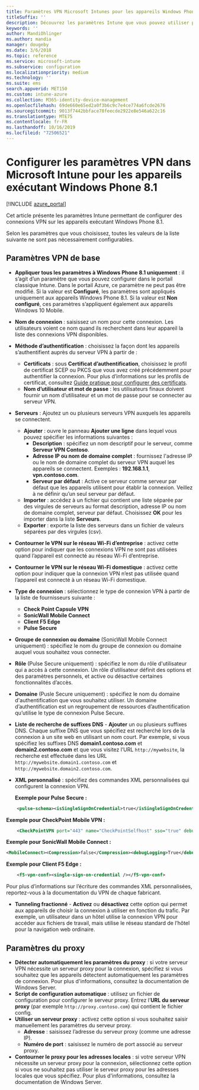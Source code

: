 ```yaml
---
title: Paramètres VPN Microsoft Intunes pour les appareils Windows Phone 8.1
titleSuffix: ''
description: Découvrez les paramètres Intune que vous pouvez utiliser pour configurer des connexions VPN sur les appareils exécutant Windows Phone 8.1.
keywords: ''
author: MandiOhlinger
ms.author: mandia
manager: dougeby
ms.date: 3/6/2018
ms.topic: reference
ms.service: microsoft-intune
ms.subservice: configuration
ms.localizationpriority: medium
ms.technology: ''
ms.suite: ems
search.appverid: MET150
ms.custom: intune-azure
ms.collection: M365-identity-device-management
ms.openlocfilehash: 69de660e65ed2a0f3b6c9c7e4ce774a6fcde2676
ms.sourcegitcommit: 9013f7442bbface78feecde2922e8e546a622c16
ms.translationtype: MTE75
ms.contentlocale: fr-FR
ms.lasthandoff: 10/16/2019
ms.locfileid: "72506521"
---
```

# <a name="configure-vpn-settings-in-microsoft-intune-for-devices-running-windows-phone-81"></a>Configurer les paramètres VPN dans Microsoft Intune pour les appareils exécutant Windows Phone 8.1

[!INCLUDE [azure_portal](../includes/azure_portal.md)]

Cet article présente les paramètres Intune permettant de configurer des connexions VPN sur les appareils exécutant Windows Phone 8.1.


Selon les paramètres que vous choisissez, toutes les valeurs de la liste suivante ne sont pas nécessairement configurables.

## <a name="base-vpn-settings"></a>Paramètres VPN de base

- **Appliquer tous les paramètres à Windows Phone 8.1 uniquement** : il s’agit d’un paramètre que vous pouvez configurer dans le portail classique Intune. Dans le portail Azure, ce paramètre ne peut pas être modifié. Si la valeur est **Configuré**, les paramètres sont appliqués uniquement aux appareils Windows Phone 8.1. Si la valeur est **Non configuré**, ces paramètres s’appliquent également aux appareils Windows 10 Mobile.
- **Nom de connexion** : saisissez un nom pour cette connexion. Les utilisateurs voient ce nom quand ils recherchent dans leur appareil la liste des connexions VPN disponibles.
- **Méthode d’authentification** : choisissez la façon dont les appareils s’authentifient auprès du serveur VPN à partir de :
  - **Certificats** : sous **Certificat d’authentification**, choisissez le profil de certificat SCEP ou PKCS que vous avez créé précédemment pour authentifier la connexion. Pour plus d’informations sur les profils de certificat, consultez [Guide pratique pour configurer des certificats](../protect/certificates-configure.md).
  - **Nom d’utilisateur et mot de passe** : les utilisateurs finaux doivent fournir un nom d’utilisateur et un mot de passe pour se connecter au serveur VPN.
- **Serveurs** : Ajoutez un ou plusieurs serveurs VPN auxquels les appareils se connectent.
  - **Ajouter** : ouvre le panneau **Ajouter une ligne** dans lequel vous pouvez spécifier les informations suivantes :
    - **Description** : spécifiez un nom descriptif pour le serveur, comme **Serveur VPN Contoso**.
    - **Adresse IP ou nom de domaine complet** : fournissez l'adresse IP ou le nom de domaine complet du serveur VPN auquel les appareils se connectent. Exemples : **192.168.1.1**, **vpn.contoso.com**.
    - **Serveur par défaut** : Active ce serveur comme serveur par défaut que les appareils utilisent pour établir la connexion. Veillez à ne définir qu’un seul serveur par défaut.
  - **Importer** : accédez à un fichier qui contient une liste séparée par des virgules de serveurs au format description, adresse IP ou nom de domaine complet, serveur par défaut. Choisissez **OK** pour les importer dans la liste **Serveurs**.
  - **Exporter** : exporte la liste des serveurs dans un fichier de valeurs séparées par des virgules (csv).

- **Contourner le VPN sur le réseau Wi-Fi d’entreprise** : activez cette option pour indiquer que les connexions VPN ne sont pas utilisées quand l’appareil est connecté au réseau Wi-Fi d’entreprise.
- **Contourner le VPN sur le réseau Wi-Fi domestique** : activez cette option pour indiquer que la connexion VPN n’est pas utilisée quand l’appareil est connecté à un réseau Wi-Fi domestique.

- **Type de connexion** : sélectionnez le type de connexion VPN à partir de la liste de fournisseurs suivante :
  - **Check Point Capsule VPN**
  - **SonicWall Mobile Connect**
  - **Client F5 Edge**
  - **Pulse Secure**

- **Groupe de connexion ou domaine** (SonicWall Mobile Connect uniquement) : spécifiez le nom du groupe de connexion ou domaine auquel vous souhaitez vous connecter.
- **Rôle** (Pulse Secure uniquement) : spécifiez le nom du rôle d'utilisateur qui a accès à cette connexion. Un rôle d’utilisateur définit des options et des paramètres personnels, et active ou désactive certaines fonctionnalités d’accès.
- **Domaine** (Pusle Secure uniquement) : spécifiez le nom du domaine d'authentification que vous souhaitez utiliser. Un domaine d’authentification est un regroupement de ressources d’authentification qu’utilise le type de connexion Pulse Secure.

- **Liste de recherche de suffixes DNS** - **Ajouter** un ou plusieurs suffixes DNS. Chaque suffixe DNS que vous spécifiez est recherché lors de la connexion à un site web en utilisant un nom court. Par exemple, si vous spécifiez les suffixes DNS **domain1.contoso.com** et **domain2.contoso.com** et que vous visitez l’URL `http://mywebsite`, la recherche est effectuée dans les URL `http://mywebsite.domain1.contoso.com` et `http://mywebsite.domain2.contoso.com`.

- **XML personnalisé** : spécifiez des commandes XML personnalisées qui configurent la connexion VPN.

    **Exemple pour Pulse Secure :**

```xml
    <pulse-schema><isSingleSignOnCredential>true</isSingleSignOnCredential></pulse-schema>
```

**Exemple pour CheckPoint Mobile VPN :**

```xml
    <CheckPointVPN port="443" name="CheckPointSelfhost" sso="true" debug="3" />
```

**Exemple pour SonicWall Mobile Connect :**

```xml
<MobileConnect><Compression>false</Compression><debugLogging>True</debugLogging><packetCapture>False</packetCapture></MobileConnect>
```

**Exemple pour Client F5 Edge :**

```xml
    <f5-vpn-conf><single-sign-on-credential /></f5-vpn-conf>
```

Pour plus d’informations sur l’écriture des commandes XML personnalisées, reportez-vous à la documentation du VPN de chaque fabricant.

- **Tunneling fractionné** - **Activez** ou **désactivez** cette option qui permet aux appareils de choisir la connexion à utiliser en fonction du trafic. Par exemple, un utilisateur dans un hôtel utilise la connexion VPN pour accéder aux fichiers de travail, mais utilise le réseau standard de l’hôtel pour la navigation web ordinaire.




## <a name="proxy-settings"></a>Paramètres du proxy

- **Détecter automatiquement les paramètres du proxy** : si votre serveur VPN nécessite un serveur proxy pour la connexion, spécifiez si vous souhaitez que les appareils détectent automatiquement les paramètres de connexion. Pour plus d'informations, consultez la documentation de Windows Server.
- **Script de configuration automatique** : utilisez un fichier de configuration pour configurer le serveur proxy. Entrez l’**URL du serveur proxy** (par exemple `http://proxy.contoso.com`) qui contient le fichier config.
- **Utiliser un serveur proxy** : activez cette option si vous souhaitez saisir manuellement les paramètres du serveur proxy.
  - **Adresse** : saisissez l’adresse du serveur proxy (comme une adresse IP).
  - **Numéro de port** : saisissez le numéro de port associé au serveur proxy.
- **Contourner le proxy pour les adresses locales** : si votre serveur VPN nécessite un serveur proxy pour la connexion, sélectionnez cette option si vous ne souhaitez pas utiliser le serveur proxy pour les adresses locales que vous spécifiez. Pour plus d'informations, consultez la documentation de Windows Server.
